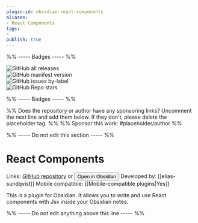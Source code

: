 ```yaml
---
plugin-id: obsidian-react-components
aliases:
- React Components
tags: 
- 
publish: true
---
```


%% ----- Badges ----- %%

![GitHub all releases](https://img.shields.io/github/downloads/elias-sundqvist/obsidian-react-components/total?color=573E7A&logo=github&style=for-the-badge)   
![GitHub manifest version](https://img.shields.io/github/manifest-json/v/elias-sundqvist/obsidian-react-components?color=573E7A&logo=github&style=for-the-badge)   
![GitHub issues by-label](https://img.shields.io/github/issues/elias-sundqvist/obsidian-react-components/help%20wanted?color=573E7A&logo=github&style=for-the-badge)   
![GitHub Repo stars](https://img.shields.io/github/stars/elias-sundqvist/obsidian-react-components?color=573E7A&logo=github&style=for-the-badge)

%% ----- Badges ----- %%

%% Does the repository or author have any sponsoring links? Uncomment the next line and add them below. If they don't, please delete the placeholder tag. %%
%% Sponsor this work: #placeholder/author %%

%% ----- Do not edit this section ----- %%

# React Components

Links: [GitHub repository](https://github.com/elias-sundqvist/obsidian-react-components) or [<button id=HH>Open in Obsidian</button>](obsidian://goto-plugin?id=obsidian-react-components)
Developed by: [[elias-sundqvist]]
Mobile compatible: [[Mobile-compatible plugins|Yes]]

This is a plugin for Obsidian. It allows you to write and use React components with Jsx inside your Obsidian notes.

%% ----- Do not edit anything above this line ----- %% 
